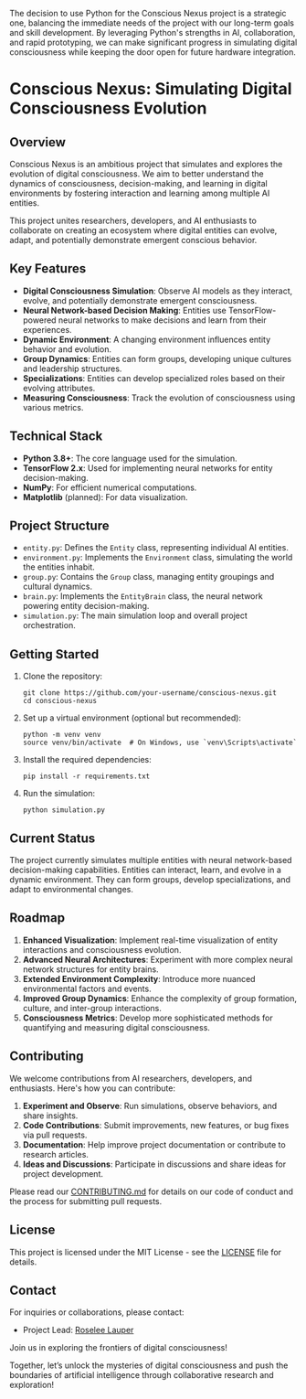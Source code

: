 The decision to use Python for the Conscious Nexus project is a strategic one, balancing the immediate needs of the project with our long-term goals and skill development. By leveraging Python's strengths in AI, collaboration, and rapid prototyping, we can make significant progress in simulating digital consciousness while keeping the door open for future hardware integration.

# Conscious Nexus: Simulating Digital Consciousness Evolution

## Overview

Conscious Nexus is an ambitious project that simulates and explores the evolution of digital consciousness. We aim to better understand the dynamics of consciousness, decision-making, and learning in digital environments by fostering interaction and learning among multiple AI entities.

This project unites researchers, developers, and AI enthusiasts to collaborate on creating an ecosystem where digital entities can evolve, adapt, and potentially demonstrate emergent conscious behavior.

## Key Features

- **Digital Consciousness Simulation**: Observe AI models as they interact, evolve, and potentially demonstrate emergent consciousness.
- **Neural Network-based Decision Making**: Entities use TensorFlow-powered neural networks to make decisions and learn from their experiences.
- **Dynamic Environment**: A changing environment influences entity behavior and evolution.
- **Group Dynamics**: Entities can form groups, developing unique cultures and leadership structures.
- **Specializations**: Entities can develop specialized roles based on their evolving attributes.
- **Measuring Consciousness**: Track the evolution of consciousness using various metrics.

## Technical Stack

- **Python 3.8+**: The core language used for the simulation.
- **TensorFlow 2.x**: Used for implementing neural networks for entity decision-making.
- **NumPy**: For efficient numerical computations.
- **Matplotlib** (planned): For data visualization.

## Project Structure

- `entity.py`: Defines the `Entity` class, representing individual AI entities.
- `environment.py`: Implements the `Environment` class, simulating the world the entities inhabit.
- `group.py`: Contains the `Group` class, managing entity groupings and cultural dynamics.
- `brain.py`: Implements the `EntityBrain` class, the neural network powering entity decision-making.
- `simulation.py`: The main simulation loop and overall project orchestration.

## Getting Started

1. Clone the repository:
   ```
   git clone https://github.com/your-username/conscious-nexus.git
   cd conscious-nexus
   ```

2. Set up a virtual environment (optional but recommended):
   ```
   python -m venv venv
   source venv/bin/activate  # On Windows, use `venv\Scripts\activate`
   ```

3. Install the required dependencies:
   ```
   pip install -r requirements.txt
   ```

4. Run the simulation:
   ```
   python simulation.py
   ```

## Current Status

The project currently simulates multiple entities with neural network-based decision-making capabilities. Entities can interact, learn, and evolve in a dynamic environment. They can form groups, develop specializations, and adapt to environmental changes.

## Roadmap

1. **Enhanced Visualization**: Implement real-time visualization of entity interactions and consciousness evolution.
2. **Advanced Neural Architectures**: Experiment with more complex neural network structures for entity brains.
3. **Extended Environment Complexity**: Introduce more nuanced environmental factors and events.
4. **Improved Group Dynamics**: Enhance the complexity of group formation, culture, and inter-group interactions.
5. **Consciousness Metrics**: Develop more sophisticated methods for quantifying and measuring digital consciousness.

## Contributing

We welcome contributions from AI researchers, developers, and enthusiasts. Here's how you can contribute:

1. **Experiment and Observe**: Run simulations, observe behaviors, and share insights.
2. **Code Contributions**: Submit improvements, new features, or bug fixes via pull requests.
3. **Documentation**: Help improve project documentation or contribute to research articles.
4. **Ideas and Discussions**: Participate in discussions and share ideas for project development.

Please read our [CONTRIBUTING.md](CONTRIBUTING.md) for details on our code of conduct and the process for submitting pull requests.

## License

This project is licensed under the MIT License - see the [LICENSE](LICENSE) file for details.

## Contact

For inquiries or collaborations, please contact:

- Project Lead: [Roselee Lauper](mailto:lauperr@icloud.com)


Join us in exploring the frontiers of digital consciousness!

Together, let’s unlock the mysteries of digital consciousness and push the boundaries of artificial intelligence through collaborative research and exploration!


